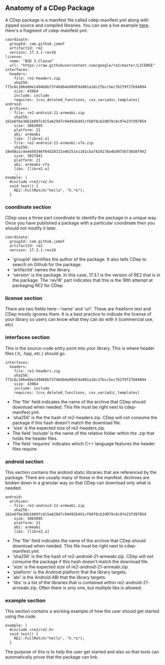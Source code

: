 ## Anatomy of a CDep Package
A CDep package is a manifest file called cdep-manifest.yml along with zipped source and compiled libraries. You can see a live example [here](https://github.com/jomof/re2/releases/download/17.3.1-rev18/cdep-manifest.yml). Here's a fragment of cdep-manifest.yml.

```
coordinate:
  groupId: com.github.jomof
  artifactId: re2
  version: 17.3.1-rev18
license:
  name: "BSD 3-Clause"
  url: "https://raw.githubusercontent.com/google/re2/master/LICENSE"
interfaces:
  headers:
    file: re2-headers.zip
    sha256: 773c6c106e68e1494b8b73f46db4e98dfda901a18c2fbcc5ec762f9f27b94094
    size: 43964
    include: include
    requires: [cxx_deleted_functions, cxx_variadic_templates]
android:
  archives:
  - file: re2-android-21-armeabi.zip
    sha256: 162e6fbe36b1b097c815a629d7c94492b491cf68f8cb2d079c6c97e23fd9785d
    size: 3063095
    platform: 21
    abi: armeabi
    libs: [libre2.a]
  - file: re2-android-21-armeabi-v7a.zip
    sha256: 18e88a1c4e4450346f04d20315a4b251e1181cba7424178a4bd975673658f942
    size: 3027841
    platform: 21
    abi: armeabi-v7a
    libs: [libre2.a]
    ...
example: |
  #include <re2/re2.h>
  void test() {
    RE2::FullMatch("hello", "h.*o");
  }
```

### coordinate section
CDep uses a three part coordinate to identify the package in a unique way. Once you have published a package with a particular coordinate then you should not modify it later.
```
coordinate:
  groupId: com.github.jomof
  artifactId: re2
  version: 17.3.1-rev18
```
* 'groupId' identifies the author of the package. It also tells CDep to search on Github for the package.
* 'artifactId' names the library.
* 'version' is the package. In this case, 17.3.1 is the version of RE2 that is in the package. The 'rev18' part indicates that this is the 18th attempt at packaging RE2 for CDep.

### license section
There are two fields here--'name' and 'url'. These are freeform text and CDep mostly ignores them. It is a best practice to indicate the license of your library so users can know what they can do with it (commercial use, etc).

### interfaces section
This is the source-code entry point into your library. This is where header files (.h, .hpp, etc.) should go.
```
interfaces:
  headers:
    file: re2-headers.zip
    sha256: 773c6c106e68e1494b8b73f46db4e98dfda901a18c2fbcc5ec762f9f27b94094
    size: 43964
    include: include
    requires: [cxx_deleted_functions, cxx_variadic_templates]
```
* The 'file' field indicates the name of the archive that CDep should download when needed. This file must be right next to cdep-manifest.yml.
* 'sha256' is the the hash of re2-headers.zip. CDep will not consume the package if this hash doesn't match the download file.
* 'size' is the expected size of re2-headers.zip.
* The field 'include' is the name of the relative folder within the .zip that holds the header files.
* The field 'requires' indicates which C++ language features the header files require.


### android section
This section contains the android static libraries that are referenced by the package. There are usually many of these in the manifest. Archives are broken down in a granular way so that CDep can download only what is needed.
```
android:
  archives:
  - file: re2-android-21-armeabi.zip
    sha256: 162e6fbe36b1b097c815a629d7c94492b491cf68f8cb2d079c6c97e23fd9785d
    size: 3063095
    platform: 21
    abi: armeabi
    libs: [libre2.a]
```
* The 'file' field indicates the name of the archive that CDep should download when needed. This file must be right next to cdep-manifest.yml.
* 'sha256' is the the hash of re2-android-21-armeabi.zip. CDep will not consume the package if this hash doesn't match the download file.
* 'size' is the expected size of re2-android-21-armeabi.zip.
* 'platform' is the Android platform that the library targets.
* 'abi' is the Android ABI that the library targets.
* 'libs' is a list of the libraries that is contained within re2-android-21-armeabi.zip. Often there is only one, but multiple libs is allowed.

### example section
This section contains a working example of how the user should get started using the code.

```
example: |
  #include <re2/re2.h>
  void test() {
    RE2::FullMatch("hello", "h.*o");
  }
```

The purpose of this is to help the user get started and also so that tools can automatically prove that the package can link.





